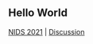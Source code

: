 ## Hello World
[NIDS 2021](/NIDS/index.md) | [Discussion](https://github.com/Omnifk-DAO/JA-Legislation-Demo/discussions/categories/nids)
